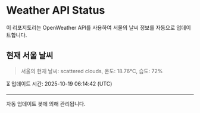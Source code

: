
# Weather API Status

이 리포지토리는 OpenWeather API를 사용하여 서울의 날씨 정보를 자동으로 업데이트합니다.

## 현재 서울 날씨
> 서울의 현재 날씨: scattered clouds, 온도: 18.76°C, 습도: 72%

⏳ 업데이트 시간: 2025-10-19 06:14:42 (UTC)

---
자동 업데이트 봇에 의해 관리됩니다.
